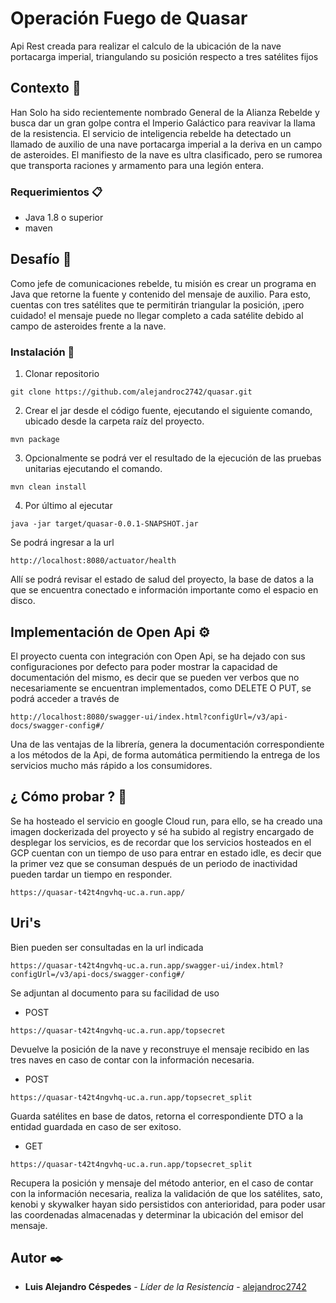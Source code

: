 # Operación Fuego de Quasar


Api Rest creada para realizar el calculo de la ubicación de la nave portacarga imperial, triangulando su posición respecto a tres satélites fijos 


## Contexto 🚀


Han Solo ha sido recientemente nombrado General de la Alianza Rebelde y busca dar un gran golpe contra el Imperio Galáctico para reavivar la llama de la resistencia.
El servicio de inteligencia rebelde ha detectado un llamado de auxilio de una nave portacarga imperial a la deriva en un campo de asteroides. El manifiesto de la nave es ultra clasificado, pero se rumorea que transporta raciones y armamento para una legión entera.


### Requerimientos 📋


 * Java 1.8 o superior
 * maven


## Desafío 📢


Como jefe de comunicaciones rebelde, tu misión es crear un programa en Java que retorne la fuente y contenido del mensaje de auxilio. Para esto, cuentas con tres satélites que te permitirán triangular la posición, ¡pero cuidado! el mensaje puede no llegar completo a cada satélite debido al campo de asteroides frente a la nave.


### Instalación 🔧


1. Clonar repositorio
```
git clone https://github.com/alejandroc2742/quasar.git
```


2. Crear el jar desde el código fuente, ejecutando el siguiente comando, ubicado desde la carpeta raíz del proyecto.


```
mvn package
```
3. Opcionalmente se podrá ver el resultado de la ejecución de las pruebas unitarias ejecutando el comando.
```
mvn clean install
```
4. Por último al ejecutar
```
java -jar target/quasar-0.0.1-SNAPSHOT.jar
```
Se podrá ingresar a la url 
```
http://localhost:8080/actuator/health
```
Allí se podrá revisar el estado de salud del proyecto, la base de datos a la que se encuentra conectado e información importante como el espacio en disco.




## Implementación de Open Api ⚙️


El proyecto cuenta con integración con Open Api, se ha dejado con sus configuraciones por defecto para poder mostrar la capacidad de documentación del mismo, es decir que se pueden ver verbos que no necesariamente se encuentran implementados, como DELETE O PUT, se podrá acceder a través de 


```
http://localhost:8080/swagger-ui/index.html?configUrl=/v3/api-docs/swagger-config#/
```
Una de las ventajas de la librería, genera la documentación correspondiente a los métodos de la Api, de forma automática permitiendo la entrega de los servicios mucho más rápido a los consumidores.




## ¿ Cómo probar ?  🔩


Se ha hosteado el servicio en google Cloud run, para ello, se ha creado una imagen dockerizada del proyecto y sé ha subido al registry encargado de desplegar los servicios, es de recordar que los servicios hosteados en el GCP cuentan con un tiempo de uso para entrar en estado idle, es decir que la primer vez que se consuman después de un periodo de inactividad pueden tardar un tiempo en responder.


```
https://quasar-t42t4ngvhq-uc.a.run.app/
```


## Uri's


Bien pueden ser consultadas en la url indicada 


```
https://quasar-t42t4ngvhq-uc.a.run.app/swagger-ui/index.html?configUrl=/v3/api-docs/swagger-config#/
```


Se adjuntan al documento para su facilidad de uso


* POST 
```
https://quasar-t42t4ngvhq-uc.a.run.app/topsecret 
```
Devuelve la posición de la nave y reconstruye el mensaje recibido en las tres naves en caso de contar con la información necesaria.


* POST 
```
https://quasar-t42t4ngvhq-uc.a.run.app/topsecret_split
```
Guarda satélites en base de datos, retorna el correspondiente DTO a la entidad guardada en caso de ser exitoso.


* GET 
```
https://quasar-t42t4ngvhq-uc.a.run.app/topsecret_split
```
Recupera la posición y mensaje del método anterior, en el caso de contar con la información necesaria, realiza la validación de que los satélites, sato, kenobi y skywalker hayan sido persistidos con anterioridad, para poder usar las coordenadas almacenadas y determinar la ubicación del emisor del mensaje.





## Autor ✒️


* **Luis Alejandro Céspedes** - *Líder de la Resistencia* - [alejandroc2742](https://github.com/alejandroc2742/)

